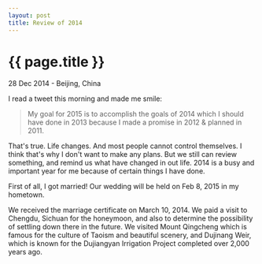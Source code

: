 ```yaml
---
layout: post
title: Review of 2014
---
```


{{ page.title }}
================

<p class="meta">28 Dec 2014 - Beijing, China</p>

I read a tweet this morning and made me smile:
>My goal for 2015 is to accomplish the goals of 2014 which I should have done in 2013 because I made a promise in 2012 & planned in 2011.

That's true. Life changes. And most people cannot control themselves. I think that's why I don't want to make any plans. But we still can review something, and remind us what have changed in out life. 2014 is a busy and important year for me because of certain things I have done.

First of all, I got married!  Our wedding will be held on Feb 8, 2015 in my hometown. 

We received the marriage certificate on March 10, 2014. We paid a visit to Chengdu, Sichuan for the honeymoon, and also to determine the possibility of settling down there in the future. We visited Mount Qingcheng which is famous for the culture of Taoism and beautiful scenery, and Dujinang Weir, which is known for the Dujiangyan Irrigation Project completed over 2,000 years ago.





